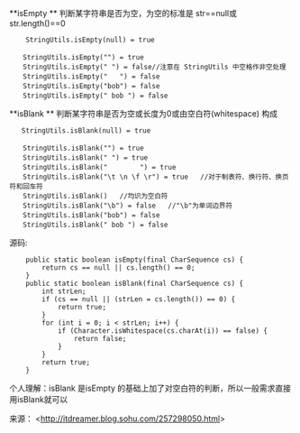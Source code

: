 **isEmpty ** 判断某字符串是否为空，为空的标准是  str==null或 str.length()==0 

```
    StringUtils.isEmpty(null) = true 

　　StringUtils.isEmpty("") = true 
　　StringUtils.isEmpty(" ") = false//注意在 StringUtils 中空格作非空处理  
　　StringUtils.isEmpty("   ") = false 
　　StringUtils.isEmpty("bob") = false 
　　StringUtils.isEmpty(" bob ") = false
```

**isBlank **  判断某字符串是否为空或长度为0或由空白符(whitespace) 构成 

```
   StringUtils.isBlank(null) = true 

　　StringUtils.isBlank("") = true 
　　StringUtils.isBlank(" ") = true 
　　StringUtils.isBlank("        ") = true 
　　StringUtils.isBlank("\t \n \f \r") = true   //对于制表符、换行符、换页符和回车符  
　　StringUtils.isBlank()   //均识为空白符  
　　StringUtils.isBlank("\b") = false   //"\b"为单词边界符  
　　StringUtils.isBlank("bob") = false 
　　StringUtils.isBlank(" bob ") = false 
```

源码:

```
    public static boolean isEmpty(final CharSequence cs) {
        return cs == null || cs.length() == 0;
    }  
    public static boolean isBlank(final CharSequence cs) {
        int strLen;
        if (cs == null || (strLen = cs.length()) == 0) {
            return true;
        }
        for (int i = 0; i < strLen; i++) {
            if (Character.isWhitespace(cs.charAt(i)) == false) {
                return false;
            }
        }
        return true;
    }  
```

个人理解：isBlank 是isEmpty  的基础上加了对空白符的判断，所以一般需求直接用isBlank就可以

来源： <<http://itdreamer.blog.sohu.com/257298050.html>>

 